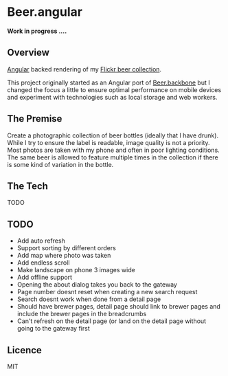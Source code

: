 # Beer.angular

**Work in progress ....**

Overview
--------
[Angular](http://angularjs.org/) backed rendering of my [Flickr beer collection](http://www.flickr.com/photos/cavenagh/sets/72157625277593652/with/9631336651/).  

This project originally started as an Angular port of [Beer.backbone](https://www.github.com/o-sam-o/Beer.backbone) 
but I changed the focus a little to ensure optimal performance on mobile 
devices and experiment with technologies such as local storage and web workers.

The Premise
-----------
Create a photographic collection of beer bottles (ideally that I have drunk).
While I try to ensure the label is readable, image quality is not a priority.
Most photos are taken with my phone and often in poor lighting conditions.
The same beer is allowed to feature multiple times in the collection if there is some kind
of variation in the bottle.

The Tech
--------
TODO

TODO
----
* Add auto refresh
* Support sorting by different orders
* Add map where photo was taken
* Add endless scroll
* Make landscape on phone 3 images wide
* Add offline support
* Opening the about dialog takes you back to the gateway
* Page number doesnt reset when creating a new search request
* Search doesnt work when done from a detail page
* Should have brewer pages, detail page should link to brewer pages and
  include the brewer pages in the breadcrumbs
* Can't refresh on the detail page (or land on the detail page without
  going to the gateway first

Licence
-------
MIT
